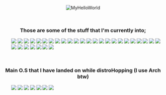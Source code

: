 <p align="center">
      <img class="MyHellowWorld" src="https://github.com/user-attachments/assets/fe72871e-6435-491d-84a1-d2723a849878" alt="MyHelloWorld"/>
</p>      
      <br/>
        <h3 align="center">Those are some of the stuff that I'm currently into; </h3> 
        <!-- Badges & Logotypes. Via: https://simpleicons.org  // https://shields.io/badges | I couldn't find any other way to align the elements other than this ¯\_₍ッ₎_/¯ -->
        <ul type="none" class="langlogo">
              <li type="none"><img src="https://img.shields.io/badge/Java-yellow?style=for-the-badge&logo=openjdk&logoSize=auto"/>
              <img src="https://img.shields.io/badge/Git-%23F05032?style=for-the-badge&logo=git&logoColor=white">
                    <img src="https://img.shields.io/badge/Bulma-%2300D1B2?style=for-the-badge&logo=bulma&logoColor=white">
                    <img src="https://img.shields.io/badge/IDEA-%23000000?style=for-the-badge&logo=intellijidea&logoColor=white">
                    <img src="https://img.shields.io/badge/Typescript-%233178C6?style=for-the-badge&logo=typescript&logoColor=white">
                    <img src="https://img.shields.io/badge/Nodejs-%235FA04E?style=for-the-badge&logo=nodedotjs&logoColor=white">
                    <img src="https://img.shields.io/badge/Bootstrap-%237952B3?style=for-the-badge&logo=bootstrap&logoColor=white">
                    <img src="https://img.shields.io/badge/Reactjs-%230088CC?style=for-the-badge&logo=react&logoColor=white">
                    <img src="https://img.shields.io/badge/JavaScript-yellow?style=for-the-badge&logo=javascript&logoColor=white">
                    <img src="https://img.shields.io/badge/Sass-%23CC6699?style=for-the-badge&logo=sass&logoColor=white">
                    <img src="https://img.shields.io/badge/Github-%23181717?style=for-the-badge&logo=github&logoColor=white">
              <img src="https://img.shields.io/badge/HTML5-%23E34F26?style=for-the-badge&logo=html5&logoColor=white&logoSize=auto"/>
              <img src="https://img.shields.io/badge/CSS3-%231572B6?style=for-the-badge&logo=css3&logoColor=white&logoSize=auto"/>
              <img src="https://img.shields.io/badge/Python-%233776AB?style=for-the-badge&logo=python&logoColor=white&logoSize=auto"/>
              <img src="https://img.shields.io/badge/Anaconda-%2344A833?style=for-the-badge&logo=anaconda&logoColor=white&logoSize=auto"/>
              <img src="https://img.shields.io/badge/Bash-%234EAA25?style=for-the-badge&logo=gnubash&logoColor=black&logoSize=auto"/>
              <img src="https://img.shields.io/badge/Language-black?style=for-the-badge&logo=c&logoColor=white&logoSize=auto"/>
              <img src="https://img.shields.io/badge/C%2B%2B-%2300599C?style=for-the-badge&logo=cplusplus&logoColor=white&logoSize=auto"/>
              <img src="https://img.shields.io/badge/Borland%20Delphi-%23E62431?style=for-the-badge&logo=delphi&logoColor=white&logoSize=auto"/>   
              <img src="https://img.shields.io/badge/Libre%20Office-%2318A303?style=for-the-badge&logo=libreoffice&logoColor=white&logoSize=auto"/>
              <img src="https://img.shields.io/badge/Blender-%23E87D0D?style=for-the-badge&logo=blender&logoColor=white&logoSize=auto"/>
              <img src="https://img.shields.io/badge/Unity%203D-black?style=for-the-badge&logo=unity&logoColor=white&logoSize=auto"/>
              <img src="https://img.shields.io/badge/Unreal%20Engine-%230E1128?style=for-the-badge&logo=unrealengine&logoColor=white&logoSize=auto"/>
              <img src="https://img.shields.io/badge/Adobe%20Photoshop-%2331A8FF?style=for-the-badge&logo=adobephotoshop&logoColor=white&logoSize=auto"/>
              <img src="https://img.shields.io/badge/Adobe%20Illustrator-%23FF9A00?style=for-the-badge&logo=adobeillustrator&logoColor=white&logoSize=auto"/>
              <img src="https://img.shields.io/badge/Sony%20VEGAS-%231A1A1A?style=for-the-badge&logo=vegas&logoColor=white&logoSize=auto"/>
              <img src="https://img.shields.io/badge/KDEnlive-%23527EB2?style=for-the-badge&logo=kdenlive&logoColor=white&logoSize=auto"/>
              <img src="https://img.shields.io/badge/Figma-%23F24E1E?style=for-the-badge&logo=figma&logoColor=white&logoSize=auto"/>
              <img src="https://img.shields.io/badge/Obsidian-%237C3AED?style=for-the-badge&logo=obsidian&logoColor=white&logoSize=auto"/>
              <img src="https://img.shields.io/badge/VSCodium-%232F80ED?style=for-the-badge&logo=vscodium&logoColor=white&logoSize=auto"/>
              <img src="https://img.shields.io/badge/NeoVim-%2357A143?style=for-the-badge&logo=neovim&logoColor=white&logoSize=auto"/>
              </li>
        </ul>  
      <br/>
      <!-- And These are some of the O.S that I have ever use in my life -->
      <h3 align="center">Main O.S that I have landed on while distroHopping (I use Arch btw)</h3>
      <ul type="none" class="os">
        <li><img src="https://img.shields.io/badge/Arch%20Linux-%231793D1?style=for-the-badge&logo=archlinux&logoColor=white&logoSize=auto"/>
        <img src="https://img.shields.io/badge/Debian-%23A81D33?style=for-the-badge&logo=debian&logoColor=white&logoSize=auto"/>
        <img src="https://img.shields.io/badge/Mint%20Linux-%2386BE43?style=for-the-badge&logo=linuxmint&logoColor=white&logoSize=auto"/>
        <img src="https://img.shields.io/badge/Ubuntu-%23E95420?style=for-the-badge&logo=ubuntu&logoColor=white&logoSize=auto"/>
        <img src="https://img.shields.io/badge/Backtrack%205-%23b51f33?style=for-the-badge&logo=kalilinux&logoColor=white&logoSize=auto"/>
        <img src="https://img.shields.io/badge/Kali%20Linux-%23557C94?style=for-the-badge&logo=kalilinux&logoColor=white&logoSize=auto"/>
        <img src="https://img.shields.io/badge/Parrot%20O.S-%2315E0ED?style=for-the-badge&logo=parrotsecurity&logoColor=white&logoSize=auto"/></li>

